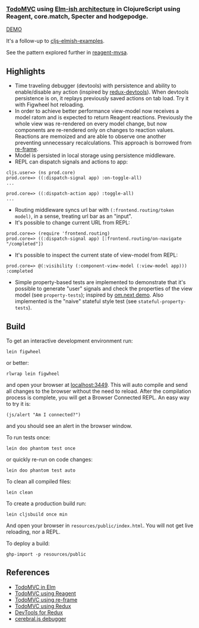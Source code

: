### [TodoMVC](http://todomvc.com/) using [Elm-ish architecture](https://github.com/evancz/elm-architecture-tutorial/) in ClojureScript using Reagent, core.match, Specter and hodgepodge.

[DEMO](http://metametadata.github.io/cljs-elmish-todomvc/)

It's a follow-up to [cljs-elmish-examples](https://github.com/metametadata/cljs-elmish-examples).

See the pattern explored further in [reagent-mvsa](https://github.com/metametadata/reagent-mvsa).

## Highlights
* Time traveling debugger (devtools) with persistence and ability to enable/disable any action (inspired by 
[redux-devtools](https://github.com/gaearon/redux-devtools)).
When devtools persistence is on, it replays previously saved actions on tab load. Try it with Figwheel hot reloading.
* In order to achieve better performance view-model now receives a model ratom and is expected to return Reagent reactions.
Previously the whole view was re-rendered on every model change, but now components are re-rendered only on changes 
to reaction values. Reactions are memoized and are able to observe one another preventing unnecessary recalculations.
This approach is borrowed from [re-frame](https://github.com/Day8/re-frame#subscribe).
* Model is persisted in local storage using persistence middleware.
* REPL can dispatch signals and actions to app:

```
cljs.user=> (ns prod.core)
prod.core=> ((:dispatch-signal app) :on-toggle-all)
...
    
prod.core=> ((:dispatch-action app) :toggle-all)
...
```

* Routing middleware syncs url bar with `(:frontend.routing/token model)`, in a sense, treating url bar as an "input".
* It's possible to change current URL from REPL:

```
prod.core=> (require 'frontend.routing)
prod.core=> ((:dispatch-signal app) [:frontend.routing/on-navigate "/completed"])
```

* It's possible to inspect the current state of view-model from REPL:

```
prod.core=> @(:visibility (:component-view-model (:view-model app)))
:completed
```

* Simple property-based tests are implemented to demonstrate that 
it's possible to generate "user" signals and check the properties of the view model (see `property-tests`);
 inspired by [om.next demo](https://github.com/omcljs/om/wiki/Applying-Property-Based-Testing-to-User-Interfaces).
 Also implemented is the "naive" stateful style test (see `stateful-property-tests`).

## Build

To get an interactive development environment run:

    lein figwheel
    
or better:
    
    rlwrap lein figwheel

and open your browser at [localhost:3449](http://localhost:3449/).
This will auto compile and send all changes to the browser without the
need to reload. After the compilation process is complete, you will
get a Browser Connected REPL. An easy way to try it is:

    (js/alert "Am I connected?")

and you should see an alert in the browser window.

To run tests once:

    lein doo phantom test once
    
or quickly re-run on code changes:
    
    lein doo phantom test auto

To clean all compiled files:

    lein clean

To create a production build run:

    lein cljsbuild once min

And open your browser in `resources/public/index.html`. You will not
get live reloading, nor a REPL.

To deploy a build:
 
    ghp-import -p resources/public
    
## References

* [TodoMVC in Elm](https://github.com/evancz/elm-todomvc)
* [TodoMVC using Reagent](https://github.com/tastejs/todomvc/tree/gh-pages/examples/reagent)
* [TodoMVC using re-frame](https://github.com/Day8/re-frame/tree/master/examples/todomvc)
* [TodoMVC using Redux](https://github.com/rackt/redux/tree/master/examples/todomvc)
* [DevTools for Redux](https://github.com/gaearon/redux-devtools)
* [cerebral.js debugger](https://chrome.google.com/webstore/detail/cerebral-debugger/ddefoknoniaeoikpgneklcbjlipfedbb?hl=en)